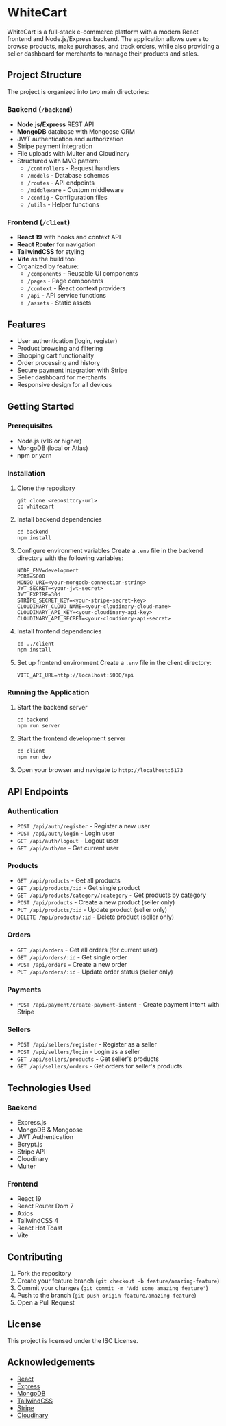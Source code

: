 # WhiteCart

WhiteCart is a full-stack e-commerce platform with a modern React frontend and Node.js/Express backend. The application allows users to browse products, make purchases, and track orders, while also providing a seller dashboard for merchants to manage their products and sales.

## Project Structure

The project is organized into two main directories:

### Backend (`/backend`)
- **Node.js/Express** REST API
- **MongoDB** database with Mongoose ORM
- JWT authentication and authorization
- Stripe payment integration
- File uploads with Multer and Cloudinary
- Structured with MVC pattern:
  - `/controllers` - Request handlers
  - `/models` - Database schemas
  - `/routes` - API endpoints
  - `/middleware` - Custom middleware
  - `/config` - Configuration files
  - `/utils` - Helper functions

### Frontend (`/client`)
- **React 19** with hooks and context API
- **React Router** for navigation
- **TailwindCSS** for styling
- **Vite** as the build tool
- Organized by feature:
  - `/components` - Reusable UI components
  - `/pages` - Page components
  - `/context` - React context providers
  - `/api` - API service functions
  - `/assets` - Static assets

## Features

- User authentication (login, register)
- Product browsing and filtering
- Shopping cart functionality
- Order processing and history
- Secure payment integration with Stripe
- Seller dashboard for merchants
- Responsive design for all devices

## Getting Started

### Prerequisites

- Node.js (v16 or higher)
- MongoDB (local or Atlas)
- npm or yarn

### Installation

1. Clone the repository
   ```
   git clone <repository-url>
   cd whitecart
   ```

2. Install backend dependencies
   ```
   cd backend
   npm install
   ```

3. Configure environment variables
   Create a `.env` file in the backend directory with the following variables:
   ```
   NODE_ENV=development
   PORT=5000
   MONGO_URI=<your-mongodb-connection-string>
   JWT_SECRET=<your-jwt-secret>
   JWT_EXPIRE=30d
   STRIPE_SECRET_KEY=<your-stripe-secret-key>
   CLOUDINARY_CLOUD_NAME=<your-cloudinary-cloud-name>
   CLOUDINARY_API_KEY=<your-cloudinary-api-key>
   CLOUDINARY_API_SECRET=<your-cloudinary-api-secret>
   ```

4. Install frontend dependencies
   ```
   cd ../client
   npm install
   ```

5. Set up frontend environment
   Create a `.env` file in the client directory:
   ```
   VITE_API_URL=http://localhost:5000/api
   ```

### Running the Application

1. Start the backend server
   ```
   cd backend
   npm run server
   ```

2. Start the frontend development server
   ```
   cd client
   npm run dev
   ```

3. Open your browser and navigate to `http://localhost:5173`

## API Endpoints

### Authentication
- `POST /api/auth/register` - Register a new user
- `POST /api/auth/login` - Login user
- `GET /api/auth/logout` - Logout user
- `GET /api/auth/me` - Get current user

### Products
- `GET /api/products` - Get all products
- `GET /api/products/:id` - Get single product
- `GET /api/products/category/:category` - Get products by category
- `POST /api/products` - Create a new product (seller only)
- `PUT /api/products/:id` - Update product (seller only)
- `DELETE /api/products/:id` - Delete product (seller only)

### Orders
- `GET /api/orders` - Get all orders (for current user)
- `GET /api/orders/:id` - Get single order
- `POST /api/orders` - Create a new order
- `PUT /api/orders/:id` - Update order status (seller only)

### Payments
- `POST /api/payment/create-payment-intent` - Create payment intent with Stripe

### Sellers
- `POST /api/sellers/register` - Register as a seller
- `POST /api/sellers/login` - Login as a seller
- `GET /api/sellers/products` - Get seller's products
- `GET /api/sellers/orders` - Get orders for seller's products

## Technologies Used

### Backend
- Express.js
- MongoDB & Mongoose
- JWT Authentication
- Bcrypt.js
- Stripe API
- Cloudinary
- Multer

### Frontend
- React 19
- React Router Dom 7
- Axios
- TailwindCSS 4
- React Hot Toast
- Vite

## Contributing

1. Fork the repository
2. Create your feature branch (`git checkout -b feature/amazing-feature`)
3. Commit your changes (`git commit -m 'Add some amazing feature'`)
4. Push to the branch (`git push origin feature/amazing-feature`)
5. Open a Pull Request

## License

This project is licensed under the ISC License.

## Acknowledgements

- [React](https://react.dev/)
- [Express](https://expressjs.com/)
- [MongoDB](https://www.mongodb.com/)
- [TailwindCSS](https://tailwindcss.com/)
- [Stripe](https://stripe.com/)
- [Cloudinary](https://cloudinary.com/)